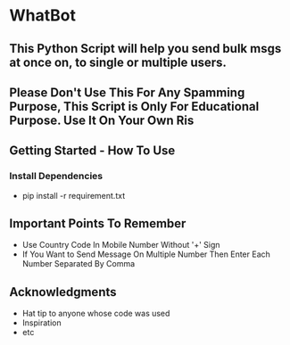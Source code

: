 # WhatBot


## This Python Script will help you send bulk msgs at once on, to single or multiple users.

## Please Don't Use This For Any Spamming Purpose, This Script is Only For Educational Purpose. Use It On Your Own Ris


## Getting Started - How To Use

### Install Dependencies

* pip install -r requirement.txt

## Important Points To Remember

* Use Country Code In Mobile Number Without '+' Sign
* If You Want to Send Message On Multiple Number Then Enter Each Number Separated By Comma


## Acknowledgments

* Hat tip to anyone whose code was used
* Inspiration
* etc
